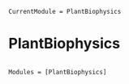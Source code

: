 ```@meta
CurrentModule = PlantBiophysics
```

# PlantBiophysics

```@index
```

```@autodocs
Modules = [PlantBiophysics]
```
